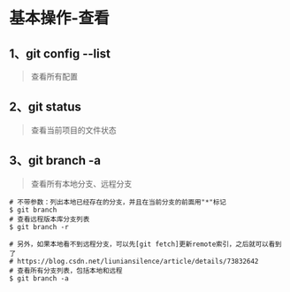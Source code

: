 # 基本操作-查看

## 1、git config --list
> 查看所有配置

## 2、git status
> 查看当前项目的文件状态

## 3、git branch -a
> 查看所有本地分支、远程分支

``` git
# 不带参数：列出本地已经存在的分支，并且在当前分支的前面用"*"标记
$ git branch
# 查看远程版本库分支列表
$ git branch -r

# 另外，如果本地看不到远程分支，可以先[git fetch]更新remote索引，之后就可以看到了
# https://blog.csdn.net/liuniansilence/article/details/73832642
# 查看所有分支列表，包括本地和远程
$ git branch -a
```